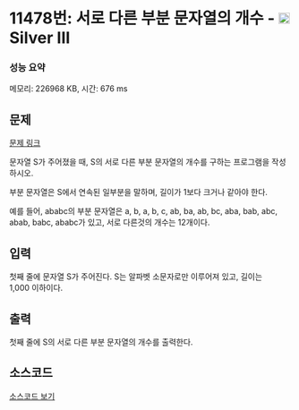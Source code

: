 # 11478번: 서로 다른 부분 문자열의 개수 - <img src="https://static.solved.ac/tier_small/8.svg" style="height:20px" /> Silver III

<!-- performance -->
### 성능 요약
메모리: 226968 KB, 시간: 676 ms
<!-- end -->

## 문제

[문제 링크](https://boj.kr/11478)

<p>문자열 S가 주어졌을 때, S의 서로 다른 부분 문자열의 개수를 구하는 프로그램을 작성하시오.</p>

<p>부분 문자열은 S에서 연속된 일부분을 말하며, 길이가 1보다 크거나 같아야 한다.</p>

<p>예를 들어, ababc의 부분 문자열은 a, b, a, b, c, ab, ba, ab, bc, aba, bab, abc, abab, babc, ababc가 있고, 서로 다른것의 개수는 12개이다.</p>

## 입력

<p>첫째 줄에 문자열 S가 주어진다. S는 알파벳 소문자로만 이루어져 있고, 길이는 1,000&nbsp;이하이다.</p>

## 출력

<p>첫째 줄에 S의 서로 다른 부분 문자열의 개수를 출력한다.</p>

## 소스코드

[소스코드 보기](Main.java)